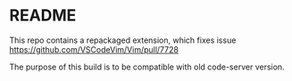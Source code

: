 # README

This repo contains a repackaged extension, which fixes issue https://github.com/VSCodeVim/Vim/pull/7728

The purpose of this build is to be compatible with old code-server version.
